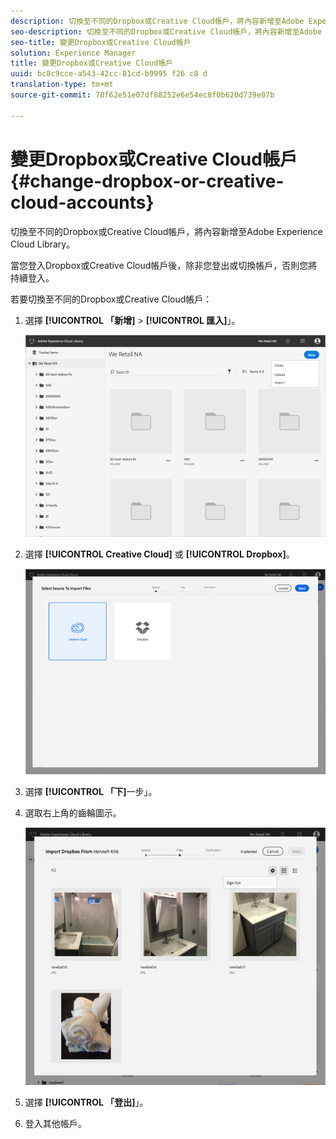 ```yaml
---
description: 切換至不同的Dropbox或Creative Cloud帳戶，將內容新增至Adobe Experience Cloud Library。
seo-description: 切換至不同的Dropbox或Creative Cloud帳戶，將內容新增至Adobe Experience Cloud Library。
seo-title: 變更Dropbox或Creative Cloud帳戶
solution: Experience Manager
title: 變更Dropbox或Creative Cloud帳戶
uuid: bc8c9cce-a543-42cc-81cd-b9995 f26 c8 d
translation-type: tm+mt
source-git-commit: 78f62e51e07df88252e6e54ec8f0b620d739e07b

---
```



# 變更Dropbox或Creative Cloud帳戶{#change-dropbox-or-creative-cloud-accounts}

切換至不同的Dropbox或Creative Cloud帳戶，將內容新增至Adobe Experience Cloud Library。

當您登入Dropbox或Creative Cloud帳戶後，除非您登出或切換帳戶，否則您將持續登入。

若要切換至不同的Dropbox或Creative Cloud帳戶：

1. 選擇 **[!UICONTROL 「新增]** &gt; **[!UICONTROL 匯入]**」。

   ![](assets/library_new_folder_upload.png)

1. 選擇 **[!UICONTROL Creative Cloud]** 或 **[!UICONTROL Dropbox]**。

   ![](assets/library_import_cc.png)

1. 選擇 **[!UICONTROL 「下]**&#x200B;一步」。
1. 選取右上角的齒輪圖示。

   ![](assets/library_switch_accounts.png)

1. 選擇 **[!UICONTROL 「登出]**」。
1. 登入其他帳戶。

